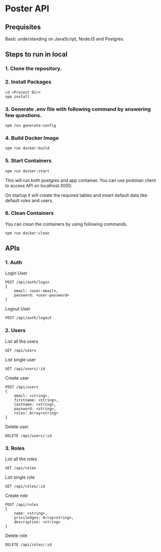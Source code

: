 # Poster API

## Prequisites
Basic understanding on JavaScript, NodeJS and Postgres.

## Steps to run in local

### 1. Clone the repository.

### 2. Install Packages
```
cd <Project Dir>
npm install
```

### 3. Generate .env file with following command by answering few questions.

```
npm run generate-config
```

### 4. Build Docker Image
```
npm run docker:build
```

### 5. Start Containers
```
npm run docker:start
```
This will run both postgres and app container. You can use postman client to access API on localhost:3000.

On startup it will create the required tables and insert default data like default roles and users. 

### 6. Clean Containers
You can clean the containers by using following commands.
```
npm run docker:clean
```


## APIs
### 1. Auth

Login User
```
POST /api/auth/login
{
    email: <user-email>,
    password: <user-password>
}
```

Logout User
```
POST /api/auth/logout
```

### 2. Users

List all the users
```
GET /api/users
```

List single user
```
GET /api/users/:id
```

Create user
```
POST /api/users
{
    email: <string>, 
    firstname: <string>, 
    lastname: <string>, 
    password: <string>, 
    roles: Array<string>
}
```

Delete user
```
DELETE /api/users/:id
```

### 3. Roles
List all the roles
```
GET /api/roles
```

List single role
```
GET /api/roles/:id
```

Create role
```
POST /api/roles
{
    name: <string>,
    priviledges: Array<string>,
    description: <string>
}
```

Delete role
```
DELETE /api/roles/:id
```

